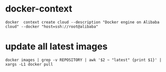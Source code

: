 # docker-context
`docker  context create cloud --description "Docker engine on Alibaba cloud" --docker "host=ssh://root@alibaba"`
# update all latest images
`docker images | grep -v REPOSITORY | awk '$2 ~ "latest" {print $1}' | xargs -L1 docker pull`

